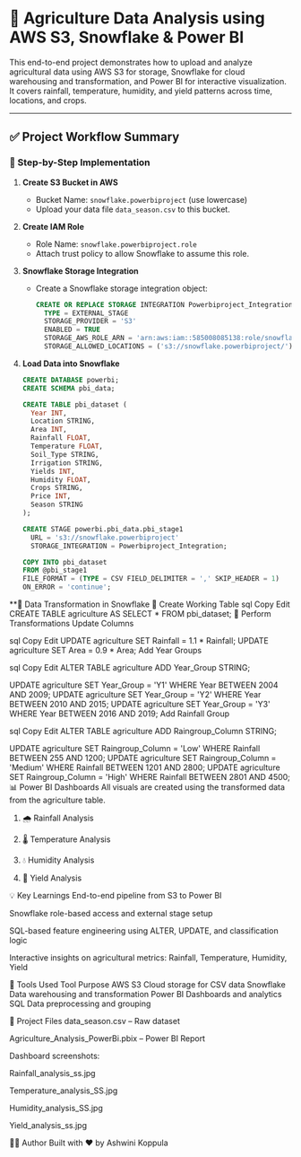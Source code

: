 # 🌾 Agriculture Data Analysis using AWS S3, Snowflake & Power BI

This end-to-end project demonstrates how to upload and analyze agricultural data using AWS S3 for storage, Snowflake for cloud warehousing and transformation, and Power BI for interactive visualization. It covers rainfall, temperature, humidity, and yield patterns across time, locations, and crops.

---
## ✅ Project Workflow Summary

### 🔧 Step-by-Step Implementation

1. **Create S3 Bucket in AWS**
   - Bucket Name: `snowflake.powerbiproject` (use lowercase)
   - Upload your data file `data_season.csv` to this bucket.

2. **Create IAM Role**
   - Role Name: `snowflake.powerbiproject.role`
   - Attach trust policy to allow Snowflake to assume this role.

3. **Snowflake Storage Integration**
   - Create a Snowflake storage integration object:
     ```sql
     CREATE OR REPLACE STORAGE INTEGRATION Powerbiproject_Integration
       TYPE = EXTERNAL_STAGE
       STORAGE_PROVIDER = 'S3'
       ENABLED = TRUE
       STORAGE_AWS_ROLE_ARN = 'arn:aws:iam::585008085138:role/snowflake.powerbiproject.role'
       STORAGE_ALLOWED_LOCATIONS = ('s3://snowflake.powerbiproject/');
     ```

4. **Load Data into Snowflake**
   ```sql
   CREATE DATABASE powerbi;
   CREATE SCHEMA pbi_data;

   CREATE TABLE pbi_dataset (
     Year INT,
     Location STRING,
     Area INT,
     Rainfall FLOAT,
     Temperature FLOAT,
     Soil_Type STRING,
     Irrigation STRING,
     Yields INT,
     Humidity FLOAT,
     Crops STRING,
     Price INT,
     Season STRING
   );

   CREATE STAGE powerbi.pbi_data.pbi_stage1
     URL = 's3://snowflake.powerbiproject'
     STORAGE_INTEGRATION = Powerbiproject_Integration;

   COPY INTO pbi_dataset
   FROM @pbi_stage1
   FILE_FORMAT = (TYPE = CSV FIELD_DELIMITER = ',' SKIP_HEADER = 1)
   ON_ERROR = 'continue';
**🔄 Data Transformation in Snowflake
🧪 Create Working Table
sql
Copy
Edit
CREATE TABLE agriculture AS
SELECT * FROM pbi_dataset;
🔧 Perform Transformations
Update Columns

sql
Copy
Edit
UPDATE agriculture SET Rainfall = 1.1 * Rainfall;
UPDATE agriculture SET Area = 0.9 * Area;
Add Year Groups

sql
Copy
Edit
ALTER TABLE agriculture ADD Year_Group STRING;

UPDATE agriculture SET Year_Group = 'Y1' WHERE Year BETWEEN 2004 AND 2009;
UPDATE agriculture SET Year_Group = 'Y2' WHERE Year BETWEEN 2010 AND 2015;
UPDATE agriculture SET Year_Group = 'Y3' WHERE Year BETWEEN 2016 AND 2019;
Add Rainfall Group

sql
Copy
Edit
ALTER TABLE agriculture ADD Raingroup_Column STRING;

UPDATE agriculture SET Raingroup_Column = 'Low'    WHERE Rainfall BETWEEN 255 AND 1200;
UPDATE agriculture SET Raingroup_Column = 'Medium' WHERE Rainfall BETWEEN 1201 AND 2800;
UPDATE agriculture SET Raingroup_Column = 'High'   WHERE Rainfall BETWEEN 2801 AND 4500;
📊 Power BI Dashboards
All visuals are created using the transformed data from the agriculture table.

1. 🌧 Rainfall Analysis

2. 🌡 Temperature Analysis

3. 💧 Humidity Analysis

4. 🌾 Yield Analysis

💡 Key Learnings
End-to-end pipeline from S3 to Power BI

Snowflake role-based access and external stage setup

SQL-based feature engineering using ALTER, UPDATE, and classification logic

Interactive insights on agricultural metrics: Rainfall, Temperature, Humidity, Yield

🧰 Tools Used
Tool	Purpose
AWS S3	Cloud storage for CSV data
Snowflake	Data warehousing and transformation
Power BI	Dashboards and analytics
SQL	Data preprocessing and grouping

📂 Project Files
data_season.csv – Raw dataset

Agriculture_Analysis_PowerBi.pbix – Power BI Report

Dashboard screenshots:

Rainfall_analysis_ss.jpg

Temperature_analysis_SS.jpg

Humidity_analysis_SS.jpg

Yield_analysis_ss.jpg

🙋‍♀️ Author
Built with ❤️ by Ashwini Koppula

